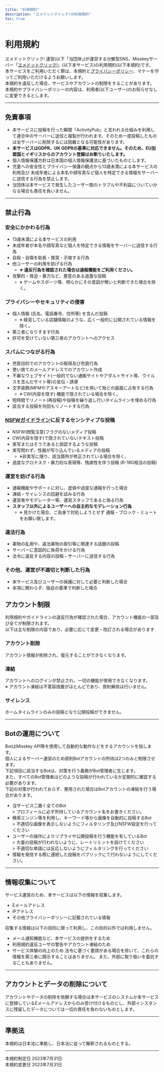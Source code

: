 ```yaml
---
title: "利用規約"
description: "ヱメドットクリック!の利用規約"
toc: true
---
```

# 利用規約
ヱメドットクリック! 運営(以下「当団体」)が運営する分散型SNS、Misskeyサーバー「[ヱメドットクリック!](https://misskey.emesan.click)」(以下本サービス)の利用規約(以下本規約)です。  
本サービスをご利用いただく際は、本規約と[プライバシーポリシー](/misskey/privacypolicy)、マナーを守ってご利用いただけるようお願いします。  
本規約を違反した場合、サービスやアカウントの制限をすることがあります。  
本規約やプライバシーポリシーの内容は、利用者(以下ユーザー)のお知らせなしに変更できるとします。
***

## 免責事項
- 本サービスに投稿を行った瞬間「ActivityPub」と言われる仕組みを利用して連合中のサーバーに送信と複製が行われます。そのため一度投稿したものは全サーバーに削除するには困難となる可能性があります。
- **本サービスはGDPR、UK GDPRの基準に対応できません。そのため、EU加盟国とイギリスからのアカウント登録はお断りいたします。**
- 個人情報保護方針は日本国の個人情報保護法に基づいたものとします。
- 児童への安全性とプライバシー保護の観点から13歳未満による本サービスの利用及び 未成年者による本名や顔写真など個人を特定できる情報をサーバーに送信する行為を禁止します。
- 当団体は本サービスで発生したユーザー間のトラブルや不利益についていかなる場合も責任を負いません。
***

## 禁止行為
### 安全にかかわる行為
- 13歳未満による本サービスの利用
- 未成年者が本名や顔写真など個人を特定できる情報をサーバーに送信する行為
- 自殺・自傷を助長・推奨・示唆する行為
- 他ユーザーの利用を妨げる行為
    - **※ 違反行為を確認された場合は通報機能をご利用ください。**
- 攻撃的・脅迫・暴力など、悪意のある過激な投稿
    - ※ ゲームやスポーツ等、明らかにその意図が無いと判断できた場合を除く。

### プライバシーやセキュリティの侵害
- 個人情報 (氏名、電話番号、住所等) を含んだ投稿
  - ※ 経営している店舗情報のような、広く一般的に公開されている情報を除く。
- 第三者になりすます行為
- 許可を受けていない第三者のアカウントへのアクセス

### スパムにつながる行為
- 売買目的でのアカウントの取得及び売買行為
- 使い捨てのメールアドレスでのアカウント作成
- 不審なウェブサイト(一般的でない通販サイトやアダルトサイト等、ウイルスを含んだサイト等)の宣伝・誘導
- 文字装飾(MFMやアスキーアートなど)を用いて殆どの画面に占有する行為
  - ※ CW(内容を隠す) 機能で隠されている場合を除く。
- 短時間でリノート(再投稿)や投稿を繰り返し行いタイムラインを埋める行為
- 該当する投稿を何回もリノートする行為

### [NSFWガイドライン](/misskey/nsfw-guideline)に反するセンシティブな投稿
- NSFW(閲覧注意)フラグのないメディア投稿
- CW(内容を隠す)で隠されていないテキスト投稿
- 実写またはそうであると誤認するような投稿
- 実写問わず、性器が写り込んでいるメディアの投稿
  - ※非実写に限り、該当箇所が修正されている場合を除く。
- 過度なグロテスク・暴力的な表現等、残虐性を伴う投稿 (R-18G相当の投稿)

### 運営を妨げる行為
- 通報機能やサポートに対し、虚偽や過度な通報を行った場合
- 凍結・サイレンスの回避を試みる行為
- 運営者やモデレーター等、運営スタッフであると偽る行為
- **スタッフ以外によるユーザーへの自主的なモデレーション行為**
  - ※ 見かけた場合、ご自身で対処しようとせず 通報・ブロック・ミュートをお願い致します。

### 違法行為
- 薬物の乱用や、違法薬物の取引等に関連する話題の投稿
- サーバーに意図的に負荷をかける行為
- 法令に違反する内容の投稿・サーバーに送信する行為

### その他、運営が不適切と判断した行為
- 本サービス及びユーザーの保護に対して必要と判断した場合
- 本項に関わらず、独自の基準で判断した場合

## アカウント制限
利用規約やガイドラインの違反行為が確認された場合、アカウント機能の一部及び全てが制限されます。  
以下は主な制限の内容であり、必要に応じて変更・改訂される場合があります

### アカウント削除
アカウント情報が削除され、復元することができなくなります。

### 凍結
アカウントへのログインが禁止され、一切の機能が使用できなくなります。  
※ アカウント凍結は不寛容措置がほとんどであり、原則解除は行いません。

### サイレンス
ホームタイムラインのみの投稿となり公開投稿ができません。
***

## Botの運用について
BotはMisskey API等を使用して自動的な動作などをするアカウントを指します。  
個人によるサーバー運営のため原則Botアカウントの所持は2つのみと制限させます。  
下記項目に該当するBotは、対策を行う義務がBot管理者に生じます。  
また、すべてのBot管理者はどのような投稿が行われているか定期的に確認する必要があります。  
下記の対策が行われておらず、悪用された場合はBotアカウントの凍結を行う場合があります。
- 当サービス二置く全てのBot  
  \> プロフィールに必ず所持しているアカウント名をお書きください。
- 検索エンジン等を利用し、キーワード等から画像を自動的に投稿するBot  
  \> 不適切な画像を表示しないようにフィルタリング及びNSFW設定を行ってください   
- ユーザーの操作によりリプライや公開投稿を行う機能を有しているBot  
  \> 大量の投稿が行われないように、レートリミットを設けてください  
  \> 不適切な単語には反応しないようにフィルタリングを行ってください  
- 情報を発信する際に連続した投稿をパブリックにて行わないようにしてください。  
***

## 情報収集について
サービス運営のため、本サービスは以下の情報を収集します。
- Eメールアドレス
- IPアドレス
- その他プライバシーポリシーに記載されている情報

収集する情報は以下の目的に限って利用し、この目的以外では利用しません。
- メール通知機能など、本サービスの提供をするため
- 利用規約違反ユーザの警告やアカウント凍結のため
- サービス体験の向上のため
法令に基づく要請がある場合を除いて、これらの情報を第三者に開示することはありません。
また、外部に取り扱いを委託することもありません。

***
## アカウントとデータの削除について
アカウントやデータの削除を依頼する場合は本サービスのシステムか本サービスに登録しているEメールアドレスからのみ受け付けるものとし、外部インスタンスに残留したデータについては一切の責任を負わないものとします。

***
## 準拠法
本規約は日本法に準拠し、日本法に従って解釈されるものとする。
***

本規約制定日 2023年7月31日  
本規約変更日 2023年7月31日